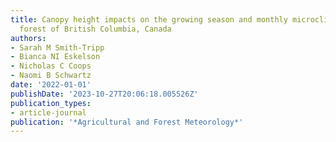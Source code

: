 ```yaml
---
title: Canopy height impacts on the growing season and monthly microclimate in a burned
  forest of British Columbia, Canada
authors:
- Sarah M Smith-Tripp
- Bianca NI Eskelson
- Nicholas C Coops
- Naomi B Schwartz
date: '2022-01-01'
publishDate: '2023-10-27T20:06:18.005526Z'
publication_types:
- article-journal
publication: '*Agricultural and Forest Meteorology*'
---
```

